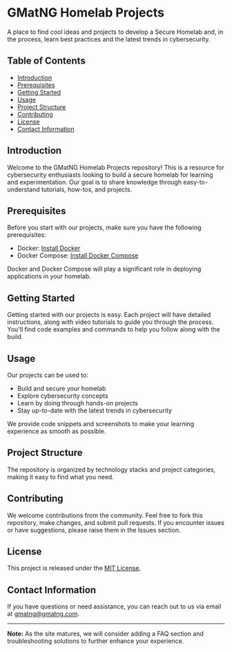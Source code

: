 # GMatNG Homelab Projects

A place to find cool ideas and projects to develop a Secure Homelab and, in the process, learn best practices and the latest trends in cybersecurity.

## Table of Contents

- [Introduction](#introduction)
- [Prerequisites](#prerequisites)
- [Getting Started](#getting-started)
- [Usage](#usage)
- [Project Structure](#project-structure)
- [Contributing](#contributing)
- [License](#license)
- [Contact Information](#contact-information)

## Introduction

Welcome to the GMatNG Homelab Projects repository! This is a resource for cybersecurity enthusiasts looking to build a secure homelab for learning and experimentation. Our goal is to share knowledge through easy-to-understand tutorials, how-tos, and projects.

## Prerequisites

Before you start with our projects, make sure you have the following prerequisites:

- Docker: [Install Docker](https://www.docker.com/get-started)
- Docker Compose: [Install Docker Compose](https://docs.docker.com/compose/install/)

Docker and Docker Compose will play a significant role in deploying applications in your homelab.

## Getting Started

Getting started with our projects is easy. Each project will have detailed instructions, along with video tutorials to guide you through the process. You'll find code examples and commands to help you follow along with the build.

## Usage

Our projects can be used to:

- Build and secure your homelab
- Explore cybersecurity concepts
- Learn by doing through hands-on projects
- Stay up-to-date with the latest trends in cybersecurity

We provide code snippets and screenshots to make your learning experience as smooth as possible.

## Project Structure

The repository is organized by technology stacks and project categories, making it easy to find what you need.

## Contributing

We welcome contributions from the community. Feel free to fork this repository, make changes, and submit pull requests. If you encounter issues or have suggestions, please raise them in the Issues section.

## License

This project is released under the [MIT License](LICENSE.md).

## Contact Information

If you have questions or need assistance, you can reach out to us via email at [gmatng@gmatng.com](mailto:gmatos@gmatng.com).

---

**Note:** As the site matures, we will consider adding a FAQ section and troubleshooting solutions to further enhance your experience.

